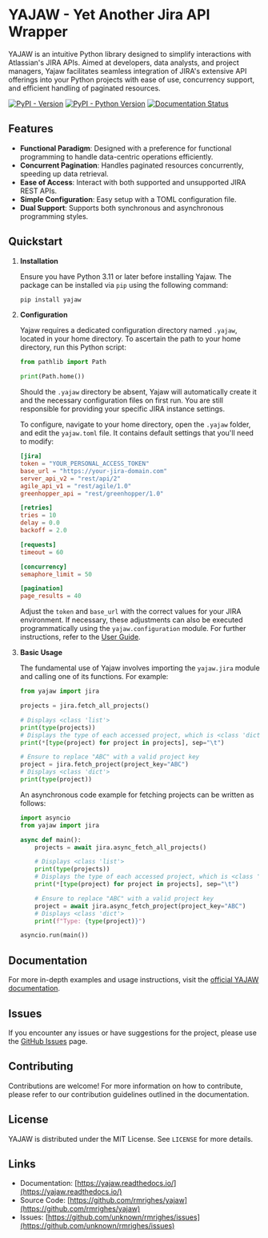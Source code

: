 # YAJAW - Yet Another Jira API Wrapper

YAJAW is an intuitive Python library designed to simplify interactions with Atlassian's JIRA APIs. Aimed at developers, data analysts, and project managers, Yajaw facilitates seamless integration of JIRA's extensive API offerings into your Python projects with ease of use, concurrency support, and efficient handling of paginated resources.

[![PyPI - Version](https://img.shields.io/pypi/v/yajaw.svg)](https://pypi.org/project/yajaw)
[![PyPI - Python Version](https://img.shields.io/pypi/pyversions/yajaw.svg)](https://pypi.org/project/yajaw)
[![Documentation Status](https://readthedocs.org/projects/yajaw/badge/?version=latest)](https://yajaw.readthedocs.io/en/latest/?badge=latest)

## Features

- **Functional Paradigm**: Designed with a preference for functional programming to handle data-centric operations efficiently.
- **Concurrent Pagination**: Handles paginated resources concurrently, speeding up data retrieval.
- **Ease of Access**: Interact with both supported and unsupported JIRA REST APIs.
- **Simple Configuration**: Easy setup with a TOML configuration file.
- **Dual Support**: Supports both synchronous and asynchronous programming styles.

## Quickstart

1. **Installation**

   Ensure you have Python 3.11 or later before installing Yajaw. The package can be installed via `pip` using the following command:

   ```bash
   pip install yajaw
   ```

2. **Configuration**

   Yajaw requires a dedicated configuration directory named `.yajaw`, located in your home directory. To ascertain the path to your home directory, run this Python script:

   ```python
   from pathlib import Path
   
   print(Path.home())
   ```

   Should the `.yajaw` directory be absent, Yajaw will automatically create it and the necessary configuration files on first run. You are still responsible for providing your specific JIRA instance settings.

   To configure, navigate to your home directory, open the `.yajaw` folder, and edit the `yajaw.toml` file. It contains default settings that you'll need to modify:

   ```toml
   [jira]
   token = "YOUR_PERSONAL_ACCESS_TOKEN"
   base_url = "https://your-jira-domain.com"
   server_api_v2 = "rest/api/2"
   agile_api_v1 = "rest/agile/1.0"
   greenhopper_api = "rest/greenhopper/1.0"
   
   [retries]
   tries = 10
   delay = 0.0
   backoff = 2.0
   
   [requests]
   timeout = 60
   
   [concurrency]
   semaphore_limit = 50
   
   [pagination]
   page_results = 40
   ```

   Adjust the `token` and `base_url` with the correct values for your JIRA environment. If necessary, these adjustments can also be executed programmatically using the `yajaw.configuration` module. For further instructions, refer to the [User Guide](https://yajaw.readthedocs.io/en/latest/user-guide/index.html).

3. **Basic Usage**

   The fundamental use of Yajaw involves importing the `yajaw.jira` module and calling one of its functions. For example:

   ```python
   from yajaw import jira
   
   projects = jira.fetch_all_projects()
   
   # Displays <class 'list'>
   print(type(projects))
   # Displays the type of each accessed project, which is <class 'dict'>
   print(*[type(project) for project in projects], sep="\t")
   
   # Ensure to replace "ABC" with a valid project key
   project = jira.fetch_project(project_key="ABC")
   # Displays <class 'dict'>
   print(type(project))
   ```

   An asynchronous code example for fetching projects can be written as follows:

   ```python
   import asyncio
   from yajaw import jira
   
   async def main():
       projects = await jira.async_fetch_all_projects()
   
       # Displays <class 'list'>
       print(type(projects))
       # Displays the type of each accessed project, which is <class 'dict'>
       print(*[type(project) for project in projects], sep="\t")
   
       # Ensure to replace "ABC" with a valid project key
       project = await jira.async_fetch_project(project_key="ABC")
       # Displays <class 'dict'>
       print(f"Type: {type(project)}")
   
   asyncio.run(main())
   ```

## Documentation

For more in-depth examples and usage instructions, visit the [official YAJAW documentation](https://yajaw.readthedocs.io/).

## Issues

If you encounter any issues or have suggestions for the project, please use the [GitHub Issues](https://github.com/unknown/rmrighes/issues) page.

## Contributing

Contributions are welcome! For more information on how to contribute, please refer to our contribution guidelines outlined in the documentation.

## License

YAJAW is distributed under the MIT License. See `LICENSE` for more details.

## Links

- Documentation: [https://yajaw.readthedocs.io/](https://yajaw.readthedocs.io/)
- Source Code: [https://github.com/rmrighes/yajaw](https://github.com/rmrighes/yajaw)
- Issues: [https://github.com/unknown/rmrighes/issues](https://github.com/unknown/rmrighes/issues)
